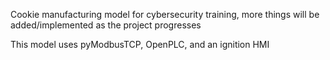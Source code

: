 Cookie manufacturing model for cybersecurity training, more things will be added/implemented as the project progresses

This model uses pyModbusTCP, OpenPLC, and an ignition HMI
